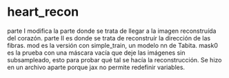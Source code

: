 # heart_recon

parte I modifica la parte donde se trata de llegar a la imagen reconstruída del corazón.
parte II es donde se trata de reconstruír la dirección de las fibras.
mod es la versión con simple_train, un modelo nn de Tabita.
mask0 es la prueba con una máscara vacía que deje las imágenes sin subsampleado, esto para probar qué tal se hacía la reconstrucción. Se hizo en un archivo aparte porque jax no permite redefinir variables.
